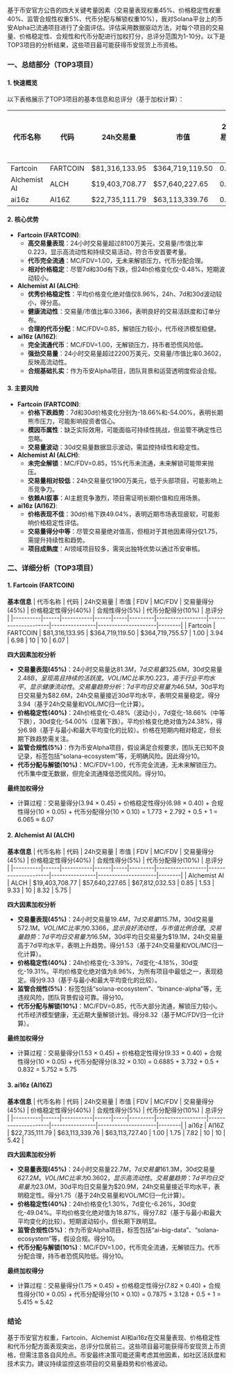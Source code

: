基于币安官方公告的四大关键考量因素（交易量表现权重45%、价格稳定性权重40%、监管合规性权重5%、代币分配与解锁权重10%），我对Solana平台上的币安Alpha已流通项目进行了全面评估。评估采用数据驱动方法，对每个项目的交易量、价格稳定性、合规性和代币分配进行加权打分，总评分范围为1-10分。以下是TOP3项目的分析结果，这些项目最可能获得币安现货上币资格。

### 一、总结部分（TOP3项目）

#### 1. 快速概览
以下表格展示了TOP3项目的基本信息和总评分（基于加权计算）：

| 代币名称 | 代码 | 24h交易量 | 市值 | 24h交易量/市值 | FDV | MC/FDV | 总评分(1-10分) |
|----------|------|-----------|------|----------------|-----|---------|----------------|
| Fartcoin | FARTCOIN | $81,316,133.95 | $364,719,119.50 | 0.2230 | $364,719,755.57 | 1.00 | 6.07 |
| Alchemist AI | ALCH | $19,403,708.77 | $57,640,227.65 | 0.3366 | $67,812,032.53 | 0.85 | 5.75 |
| ai16z | AI16Z | $22,735,111.79 | $63,113,339.76 | 0.3602 | $63,113,727.40 | 1.00 | 5.42 |

#### 2. 核心优势
- **Fartcoin (FARTCOIN)**:
  - **高交易量表现**：24小时交易量超过8100万美元，交易量/市值比率0.223，显示高流动性和持续交易活动，符合币安首要考量。
  - **代币完全流通**：MC/FDV=1.00，无未来解锁压力，代币分配合理。
  - **相对价格稳定**：尽管7d和30d有下跌，但24h价格变化仅-0.48%，短期波动较小。
- **Alchemist AI (ALCH)**:
  - **优秀价格稳定性**：平均价格变化绝对值仅8.96%，24h、7d和30d波动较小，得分高。
  - **健康流动性**：交易量/市值比率0.3366，表明良好的交易活跃度和订单分布。
  - **合理的代币分配**：MC/FDV=0.85，解锁压力较小，代币经济模型稳健。
- **ai16z (AI16Z)**:
  - **完全流通代币**：MC/FDV=1.00，无解锁压力，持币者恐慌风险低。
  - **强劲交易量**：24小时交易量超过2200万美元，交易量/市值比率0.3602，反映高流动性。
  - **合规基础扎实**：作为币安Alpha项目，团队背景和运营透明度假设合规。

#### 3. 主要风险
- **Fartcoin (FARTCOIN)**:
  - **价格下跌趋势**：7d和30d价格变化分别为-18.66%和-54.00%，表明长期熊市压力，可能影响投资者信心。
  - **模因币属性**：缺乏实际效用，可能面临可持续性挑战，但监管不确定性已忽略。
  - **交易量波动**：30d交易量数据显示波动，需监控持续性和稳定性。
- **Alchemist AI (ALCH)**:
  - **未完全解锁**：MC/FDV=0.85，15%代币未流通，未来解锁可能带来抛压。
  - **交易量相对较低**：24h交易量仅1900万美元，低于头部项目，可能影响上币竞争力。
  - **依赖AI叙事**：AI主题竞争激烈，项目需证明长期价值和应用场景。
- **ai16z (AI16Z)**:
  - **价格表现不佳**：30d价格下跌49.04%，表明近期市场表现疲软，可能影响价格稳定性评估。
  - **交易量得分中等**：尽管交易量绝对值高，但相对于其他因素得分仅1.75，需提升持续性和趋势。
  - **项目成熟度**：AI领域项目较多，需突出独特优势以通过币安审核。

### 二、详细分析（TOP3项目）

#### 1. Fartcoin (FARTCOIN)
**基本信息**
| 代币名称 | 代码 | 24h交易量 | 市值 | FDV | MC/FDV | 交易量得分(45%) | 价格稳定性得分(40%) | 合规性得分(5%) | 代币分配得分(10%) | 总评分 |
|----------|------|-----------|------|-----|---------|------------------|---------------------|----------------|---------------------|--------|
| Fartcoin | FARTCOIN | $81,316,133.95 | $364,719,119.50 | $364,719,755.57 | 1.00 | 3.94 | 6.98 | 10 | 10 | 6.07 |

**四大因素加权分析**
- **交易量表现(45%)**：24小时交易量达$81.3M，7d交易量$325.6M，30d交易量$2.48B，呈现高且持续的活跃度。VOL/MC比率为0.223，高于行业平均水平，显示健康流动性。交易量趋势分析：7d平均日交易量为$46.5M，30d平均日交易量为$82.6M，24h交易量接近30d平均水平，表明交易量稳定。得分3.94（基于24h交易量和VOL/MC归一化计算）。
- **价格稳定性(40%)**：24h价格变化-0.48%（波动小），7d变化-18.66%（中等下跌），30d变化-54.00%（显著下跌）。平均价格变化绝对值为24.38%，得分6.98（基于与最小和最大平均变化的比较）。价格在短期内相对稳定，但长期下跌趋势需关注。
- **监管合规性(5%)**：作为币安Alpha项目，假设满足合规要求，团队无已知不良记录，标签包括“solana-ecosystem”等，无明确风险。因此得分10。
- **代币分配与解锁(10%)**：MC/FDV=1.00，代币完全流通，无未来解锁压力。代币集中度无数据，但完全流通降低恐慌风险。得分10。

**最终加权得分**
- 计算过程：交易量得分(3.94 × 0.45) + 价格稳定性得分(6.98 × 0.40) + 合规性得分(10 × 0.05) + 代币分配得分(10 × 0.10) = 1.773 + 2.792 + 0.5 + 1 = 6.065 ≈ 6.07

#### 2. Alchemist AI (ALCH)
**基本信息**
| 代币名称 | 代码 | 24h交易量 | 市值 | FDV | MC/FDV | 交易量得分(45%) | 价格稳定性得分(40%) | 合规性得分(5%) | 代币分配得分(10%) | 总评分 |
|----------|------|-----------|------|-----|---------|------------------|---------------------|----------------|---------------------|--------|
| Alchemist AI | ALCH | $19,403,708.77 | $57,640,227.65 | $67,812,032.53 | 0.85 | 1.53 | 9.33 | 10 | 8.32 | 5.75 |

**四大因素加权分析**
- **交易量表现(45%)**：24小时交易量$19.4M，7d交易量$115.7M，30d交易量$572.1M。VOL/MC比率为0.3366，显示良好流动性，与市值比例合理。交易量趋势：7d平均日交易量为$16.5M，30d平均日交易量为$19.1M，24h交易量高于7d平均水平，表明上升趋势。得分1.53（基于24h交易量和VOL/MC归一化计算）。
- **价格稳定性(40%)**：24h价格变化-3.39%，7d变化-4.18%，30d变化-19.31%。平均价格变化绝对值为8.96%，为所有项目中最低之一，表现稳定。得分9.33（基于与最小和最大平均变化的比较）。
- **监管合规性(5%)**：标签包括“solana-ecosystem”、“binance-alpha”等，无违规风险，团队背景假设可靠。得分10。
- **代币分配与解锁(10%)**：MC/FDV=0.85，代币大部分流通，解锁压力较小。代币经济模型健康，无近期大量解锁计划。得分8.32（基于MC/FDV归一化计算）。

**最终加权得分**
- 计算过程：交易量得分(1.53 × 0.45) + 价格稳定性得分(9.33 × 0.40) + 合规性得分(10 × 0.05) + 代币分配得分(8.32 × 0.10) = 0.6885 + 3.732 + 0.5 + 0.832 = 5.752 ≈ 5.75

#### 3. ai16z (AI16Z)
**基本信息**
| 代币名称 | 代码 | 24h交易量 | 市值 | FDV | MC/FDV | 交易量得分(45%) | 价格稳定性得分(40%) | 合规性得分(5%) | 代币分配得分(10%) | 总评分 |
|----------|------|-----------|------|-----|---------|------------------|---------------------|----------------|---------------------|--------|
| ai16z | AI16Z | $22,735,111.79 | $63,113,339.76 | $63,113,727.40 | 1.00 | 1.75 | 7.82 | 10 | 10 | 5.42 |

**四大因素加权分析**
- **交易量表现(45%)**：24小时交易量$22.7M，7d交易量$161.3M，30d交易量$627.2M。VOL/MC比率为0.3602，显示高流动性。交易量趋势：7d平均日交易量为$23.0M，30d平均日交易量为$20.9M，24h交易量接近平均水平，表明稳定性。得分1.75（基于24h交易量和VOL/MC归一化计算）。
- **价格稳定性(40%)**：24h价格变化1.30%，7d变化-6.26%，30d变化-49.04%。平均价格变化绝对值为18.87%，得分7.82（基于与最小和最大平均变化的比较）。短期波动较小，但长期下跌明显。
- **监管合规性(5%)**：作为币安Alpha项目，标签包括“ai-big-data”、“solana-ecosystem”等，假设合规。得分10。
- **代币分配与解锁(10%)**：MC/FDV=1.00，代币完全流通，无解锁压力。代币分配合理，持币者恐慌风险低。得分10。

**最终加权得分**
- 计算过程：交易量得分(1.75 × 0.45) + 价格稳定性得分(7.82 × 0.40) + 合规性得分(10 × 0.05) + 代币分配得分(10 × 0.10) = 0.7875 + 3.128 + 0.5 + 1 = 5.415 ≈ 5.42

### 结论
基于币安官方权重，Fartcoin、Alchemist AI和ai16z在交易量表现、价格稳定性和代币分配方面表现突出，总评分位居前三。这些项目最可能获得币安现货上币资格，但需注意各自风险点。币安最终决策可能还需考虑其他因素，如社区活跃度和技术实力。建议持续监控这些项目的交易量趋势和价格波动。